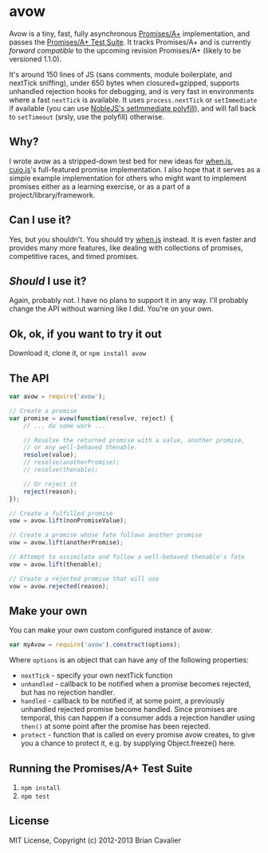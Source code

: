 # avow

Avow is a tiny, fast, fully asynchronous [Promises/A+](https://github.com/promises-aplus/promises-spec) implementation, and passes the [Promises/A+ Test Suite](https://github.com/promises-aplus/promises-tests).  It tracks Promises/A+ and is currently *forward compatible* to the upcoming revision Promises/A+ (likely to be versioned 1.1.0).

It's around 150 lines of JS (sans comments, module boilerplate, and nextTick sniffing), under 650 bytes when closured+gzipped, supports unhandled rejection hooks for debugging, and is very fast in environments where a fast `nextTick` is available.  It uses `process.nextTick` or `setImmediate` if available (you can use [NobleJS's setImmediate polyfill](https://github.com/NobleJS/setImmediate)), and will fall back to `setTimeout` (srsly, use the polyfill) otherwise.

## Why?

I wrote avow as a stripped-down test bed for new ideas for [when.js](https://github.com/cujojs/when), [cujo.js](http://cujojs.com)'s full-featured promise implementation.  I also hope that it serves as a simple example implementation for others who might want to implement promises either as a learning exercise, or as a part of a project/library/framework.

## Can I use it?

Yes, but you shouldn't.  You should try [when.js](https://github.com/cujojs/when) instead.  It is even faster and provides many more features, like dealing with collections of promises, competitive races, and timed promises.

## *Should* I use it?

Again, probably not.  I have no plans to support it in any way.  I'll probably change the API without warning like I did.  You're on your own.

## Ok, ok, if you want to try it out

Download it, clone it, or `npm install avow`

## The API

```js
var avow = require('avow');

// Create a promise
var promise = avow(function(resolve, reject) {
	// ... do some work ...

	// Resolve the returned promise with a value, another promise,
	// or any well-behaved thenable.
	resolve(value);
	// resolve(anotherPromise);
	// resolve(thenable);

	// Or reject it
	reject(reason);
});

// Create a fulfilled promise
vow = avow.lift(nonPromiseValue);

// Create a promise whose fate follows another promise
vow = avow.lift(anotherPromise);

// Attempt to assimilate and follow a well-behaved thenable's fate
vow = avow.lift(thenable);

// Create a rejected promise that will use
vow = avow.rejected(reason);
```

## Make your own

You can make your own custom configured instance of avow:

```js
var myAvow = require('avow').construct(options);
```

Where `options` is an object that can have any of the following properties:

* `nextTick` - specify your own nextTick function
* `unhandled` - callback to be notified when a promise becomes rejected, but has no rejection handler.
* `handled` - callback to be notified if, at some point, a previously unhandled rejected promise become handled.  Since promises are temporal, this can happen if a consumer adds a rejection handler using `then()` at some point after the promise has been rejected.
* `protect` - function that is called on every promise avow creates, to give you a chance to protect it, e.g. by supplying Object.freeze() here.

## Running the Promises/A+ Test Suite

1. `npm install`
1. `npm test`

## License

MIT License, Copyright (c) 2012-2013 Brian Cavalier